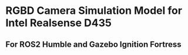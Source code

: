 # RGBD Camera Simulation Model for Intel Realsense D435
## For ROS2 Humble and Gazebo Ignition Fortress